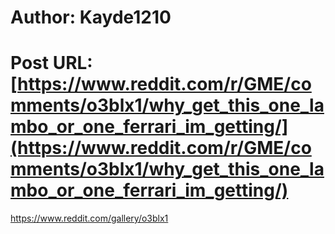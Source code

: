 # Author: Kayde1210
# Post URL: [https://www.reddit.com/r/GME/comments/o3blx1/why_get_this_one_lambo_or_one_ferrari_im_getting/](https://www.reddit.com/r/GME/comments/o3blx1/why_get_this_one_lambo_or_one_ferrari_im_getting/)


https://www.reddit.com/gallery/o3blx1
